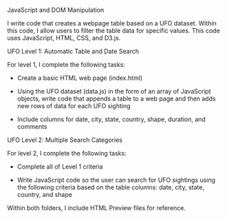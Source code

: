 JavaScript and DOM Manipulation

I write code that creates a webpage table based on a UFO dataset. Within this code, I allow users to filter the table data for specific values. This code uses JavaScript, HTML, CSS, and D3.js.

UFO Level 1: Automatic Table and Date Search

For level 1, I complete the following tasks: 
- Create a basic HTML web page (index.html)

- Using the UFO dataset (data.js) in the form of an array of JavaScript objects, write code that appends a table to a web page and then adds new rows of data for each UFO sighting

- Include columns for date, city, state, country, shape, duration, and comments 


UFO Level 2: Multiple Search Categories

For level 2, I complete the following tasks:
- Complete all of Level 1 criteria

- Write JavaScript code so the user can search for UFO sightings using the following criteria based on the table columns: date, city, state, country, and shape

Within both folders, I include HTML Preview files for reference.

